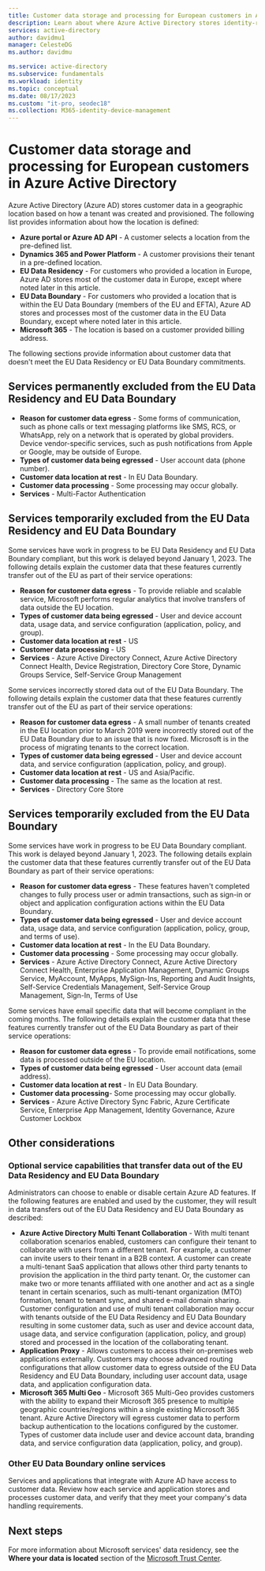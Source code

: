 ```yaml
---
title: Customer data storage and processing for European customers in Azure Active Directory
description: Learn about where Azure Active Directory stores identity-related data for its European customers.
services: active-directory
author: davidmu1
manager: CelesteDG
ms.author: davidmu

ms.service: active-directory
ms.subservice: fundamentals
ms.workload: identity
ms.topic: conceptual
ms.date: 08/17/2023
ms.custom: "it-pro, seodec18"
ms.collection: M365-identity-device-management
---
```


# Customer data storage and processing for European customers in Azure Active Directory

Azure Active Directory (Azure AD) stores customer data in a geographic location based on how a tenant was created and provisioned. The following list provides information about how the location is defined:

* **Azure portal or Azure AD API** - A customer selects a location from the pre-defined list.
* **Dynamics 365 and Power Platform** - A customer provisions their tenant in a pre-defined location.
* **EU Data Residency** - For customers who provided a location in Europe, Azure AD stores most of the customer data in Europe, except where noted later in this article.
* **EU Data Boundary** - For customers who provided a location that is within the EU Data Boundary (members of the EU and EFTA), Azure AD stores and processes most of the customer data in the EU Data Boundary, except where noted later in this article.
* **Microsoft 365** - The location is based on a customer provided billing address.

The following sections provide information about customer data that doesn't meet the EU Data Residency or EU Data Boundary commitments.

## Services permanently excluded from the EU Data Residency and EU Data Boundary

* **Reason for customer data egress** - Some forms of communication, such as phone calls or text messaging platforms like SMS, RCS, or WhatsApp, rely on a network that is operated by global providers. Device vendor-specific services, such as push notifications from Apple or Google, may be outside of Europe.
* **Types of customer data being egressed** - User account data (phone number).
* **Customer data location at rest** - In EU Data Boundary.
* **Customer data processing** - Some processing may occur globally.
* **Services** - Multi-Factor Authentication

## Services temporarily excluded from the EU Data Residency and EU Data Boundary

Some services have work in progress to be EU Data Residency and EU Data Boundary compliant, but this work is delayed beyond January 1, 2023. The following details explain the customer data that these features currently transfer out of the EU as part of their service operations:

* **Reason for customer data egress** - To provide reliable and scalable service, Microsoft performs regular analytics that involve transfers of data outside the EU location.
* **Types of customer data being egressed** - User and device account data, usage data, and service configuration (application, policy, and group).  
* **Customer data location at rest** - US
* **Customer data processing** - US
* **Services** - Azure Active Directory Connect, Azure Active Directory Connect Health, Device Registration, Directory Core Store, Dynamic Groups Service, Self-Service Group Management

Some services incorrectly stored data out of the EU Data Boundary. The following details explain the customer data that these features currently transfer out of the EU as part of their service operations:

* **Reason for customer data egress** - A small number of tenants created in the EU location prior to March 2019 were incorrectly stored out of the EU Data Boundary due to an issue that is now fixed. Microsoft is in the process of migrating tenants to the correct location.  
* **Types of customer data being egressed** - User and device account data, and service configuration (application, policy, and group).
* **Customer data location at rest** -  US and Asia/Pacific.
* **Customer data processing** - The same as the location at rest.
* **Services** - Directory Core Store

## Services temporarily excluded from the EU Data Boundary

Some services have work in progress to be EU Data Boundary compliant. This work is delayed beyond January 1, 2023. The following details explain the customer data that these features currently transfer out of the EU Data Boundary as part of their service operations:

* **Reason for customer data egress** - These features haven't completed changes to fully process user or admin transactions, such as sign-in or object and application configuration actions within the EU Data Boundary.
* **Types of customer data being egressed** - User and device account data, usage data, and service configuration (application, policy, group, and terms of use).
* **Customer data location at rest** - In the EU Data Boundary.
* **Customer data processing** - Some processing may occur globally.  
* **Services** - Azure Active Directory Connect, Azure Active Directory Connect Health, Enterprise Application Management, Dynamic Groups Service, MyAccount, MyApps, MySign-Ins, Reporting and Audit Insights, Self-Service Credentials Management, Self-Service Group Management, Sign-In, Terms of Use

Some services have email specific data that will become compliant in the coming months. The following details explain the customer data that these features currently transfer out of the EU Data Boundary as part of their service operations:

* **Reason for customer data egress** - To provide email notifications, some data is processed outside of the EU location.  
* **Types of customer data being egressed** - User account data (email address).  
* **Customer data location at rest** - In EU Data Boundary.
* **Customer data processing**- Some processing may occur globally.
* **Services** - Azure Active Directory Sync Fabric, Azure Certificate Service, Enterprise App Management, Identity Governance, Azure Customer Lockbox

## Other considerations

### Optional service capabilities that transfer data out of the EU Data Residency and EU Data Boundary

Administrators can choose to enable or disable certain Azure AD features. If the following features are enabled and used by the customer, they will result in data transfers out of the EU Data Residency and EU Data Boundary as described:

* **Azure Active Directory Multi Tenant Collaboration** - With multi tenant collaboration scenarios enabled, customers can configure their tenant to collaborate with users from a different tenant. For example, a customer can invite users to their tenant in a B2B context. A customer can create a multi-tenant SaaS application that allows other third party tenants to provision the application in the third party tenant. Or, the customer can make two or more tenants affiliated with one another and act as a single tenant in certain scenarios, such as multi-tenant organization (MTO) formation, tenant to tenant sync, and shared e-mail domain sharing. Customer configuration and use of multi tenant collaboration may occur with tenants outside of the EU Data Residency and EU Data Boundary resulting in some customer data, such as user and device account data, usage data, and service configuration (application, policy, and group) stored and processed in the location of the collaborating tenant.
* **Application Proxy** - Allows customers to access their on-premises web applications externally. Customers may choose advanced routing configurations that allow customer data to egress outside of the EU Data Residency and EU Data Boundary, including user account data, usage data, and application configuration data.
* **Microsoft 365 Multi Geo** - Microsoft 365 Multi-Geo provides customers with the ability to expand their Microsoft 365 presence to multiple geographic countries/regions within a single existing Microsoft 365 tenant. Azure Active Directory will egress customer data to perform backup authentication to the locations configured by the customer. Types of customer data include user and device account data, branding data, and service configuration data (application, policy, and group).

### Other EU Data Boundary online services

Services and applications that integrate with Azure AD have access to customer data. Review how each service and application stores and processes customer data, and verify that they meet your company's data handling requirements.

## Next steps

For more information about Microsoft services' data residency, see the **Where your data is located** section of the [Microsoft Trust Center](https://www.microsoft.com/en-us/trust-center/privacy/data-location?rtc=1).
